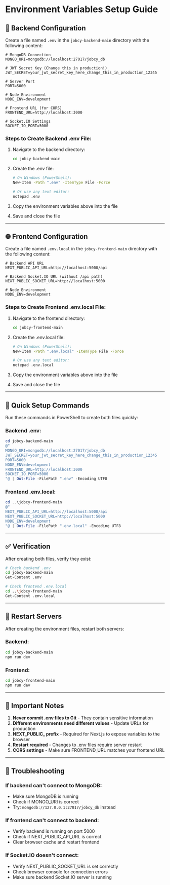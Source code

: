 # Environment Variables Setup Guide

## 🔧 Backend Configuration

Create a file named `.env` in the `jobcy-backend-main` directory with the following content:

```env
# MongoDB Connection
MONGO_URI=mongodb://localhost:27017/jobcy_db

# JWT Secret Key (Change this in production!)
JWT_SECRET=your_jwt_secret_key_here_change_this_in_production_12345

# Server Port
PORT=5000

# Node Environment
NODE_ENV=development

# Frontend URL (for CORS)
FRONTEND_URL=http://localhost:3000

# Socket.IO Settings
SOCKET_IO_PORT=5000
```

### Steps to Create Backend .env File:

1. Navigate to the backend directory:
   ```bash
   cd jobcy-backend-main
   ```

2. Create the .env file:
   ```bash
   # On Windows (PowerShell):
   New-Item -Path ".env" -ItemType File -Force
   
   # Or use any text editor:
   notepad .env
   ```

3. Copy the environment variables above into the file

4. Save and close the file

---

## 🌐 Frontend Configuration

Create a file named `.env.local` in the `jobcy-frontend-main` directory with the following content:

```env
# Backend API URL
NEXT_PUBLIC_API_URL=http://localhost:5000/api

# Backend Socket.IO URL (without /api path)
NEXT_PUBLIC_SOCKET_URL=http://localhost:5000

# Node Environment
NODE_ENV=development
```

### Steps to Create Frontend .env.local File:

1. Navigate to the frontend directory:
   ```bash
   cd jobcy-frontend-main
   ```

2. Create the .env.local file:
   ```bash
   # On Windows (PowerShell):
   New-Item -Path ".env.local" -ItemType File -Force
   
   # Or use any text editor:
   notepad .env.local
   ```

3. Copy the environment variables above into the file

4. Save and close the file

---

## 🚀 Quick Setup Commands

Run these commands in PowerShell to create both files quickly:

### Backend .env:
```powershell
cd jobcy-backend-main
@"
MONGO_URI=mongodb://localhost:27017/jobcy_db
JWT_SECRET=your_jwt_secret_key_here_change_this_in_production_12345
PORT=5000
NODE_ENV=development
FRONTEND_URL=http://localhost:3000
SOCKET_IO_PORT=5000
"@ | Out-File -FilePath ".env" -Encoding UTF8
```

### Frontend .env.local:
```powershell
cd ..\jobcy-frontend-main
@"
NEXT_PUBLIC_API_URL=http://localhost:5000/api
NEXT_PUBLIC_SOCKET_URL=http://localhost:5000
NODE_ENV=development
"@ | Out-File -FilePath ".env.local" -Encoding UTF8
```

---

## ✅ Verification

After creating both files, verify they exist:

```bash
# Check backend .env
cd jobcy-backend-main
Get-Content .env

# Check frontend .env.local
cd ..\jobcy-frontend-main
Get-Content .env.local
```

---

## 🔄 Restart Servers

After creating the environment files, restart both servers:

### Backend:
```bash
cd jobcy-backend-main
npm run dev
```

### Frontend:
```bash
cd jobcy-frontend-main
npm run dev
```

---

## 📝 Important Notes

1. **Never commit .env files to Git** - They contain sensitive information
2. **Different environments need different values** - Update URLs for production
3. **NEXT_PUBLIC_ prefix** - Required for Next.js to expose variables to the browser
4. **Restart required** - Changes to .env files require server restart
5. **CORS settings** - Make sure FRONTEND_URL matches your frontend URL

---

## 🐛 Troubleshooting

### If backend can't connect to MongoDB:
- Make sure MongoDB is running
- Check if MONGO_URI is correct
- Try: `mongodb://127.0.0.1:27017/jobcy_db` instead

### If frontend can't connect to backend:
- Verify backend is running on port 5000
- Check if NEXT_PUBLIC_API_URL is correct
- Clear browser cache and restart frontend

### If Socket.IO doesn't connect:
- Verify NEXT_PUBLIC_SOCKET_URL is set correctly
- Check browser console for connection errors
- Make sure backend Socket.IO server is running

